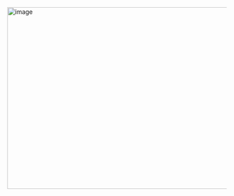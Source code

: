 <img width="1291" height="417" alt="image" src="https://github.com/user-attachments/assets/c7dcb7f5-dfba-4ed5-8531-53eda168e0d7" />
